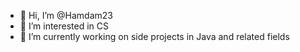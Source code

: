 - 👋 Hi, I’m @Hamdam23
- 👀 I’m interested in CS
- 🌱 I’m currently working on side projects in Java and related fields

<!---
Hamdam23/Hamdam23 is a ✨ special ✨ repository because its `README.md` (this file) appears on your GitHub profile.
You can click the Preview link to take a look at your changes.
--->
